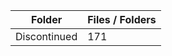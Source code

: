 | Folder       |   Files / Folders |
|--------------|-------------------|
| Discontinued |               171 |